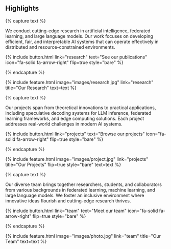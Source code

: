 ---
---

## Highlights

{% capture text %}

We conduct cutting-edge research in artificial intelligence, federated learning, and large language models. Our work focuses on developing efficient, fair, and interpretable AI systems that can operate effectively in distributed and resource-constrained environments.

{%
  include button.html
  link="research"
  text="See our publications"
  icon="fa-solid fa-arrow-right"
  flip=true
  style="bare"
%}

{% endcapture %}

{%
  include feature.html
  image="images/research.jpg"
  link="research"
  title="Our Research"
  text=text
%}

{% capture text %}

Our projects span from theoretical innovations to practical applications, including speculative decoding systems for LLM inference, federated learning frameworks, and edge computing solutions. Each project addresses real-world challenges in modern AI systems.

{%
  include button.html
  link="projects"
  text="Browse our projects"
  icon="fa-solid fa-arrow-right"
  flip=true
  style="bare"
%}

{% endcapture %}

{%
  include feature.html
  image="images/project.jpg"
  link="projects"
  title="Our Projects"
  flip=true
  style="bare"
  text=text
%}

{% capture text %}

Our diverse team brings together researchers, students, and collaborators from various backgrounds in federated learning, machine learning, and large language models. We foster an inclusive environment where innovative ideas flourish and cutting-edge research thrives.

{%
  include button.html
  link="team"
  text="Meet our team"
  icon="fa-solid fa-arrow-right"
  flip=true
  style="bare"
%}

{% endcapture %}

{%
  include feature.html
  image="images/photo.jpg"
  link="team"
  title="Our Team"
  text=text
%}

